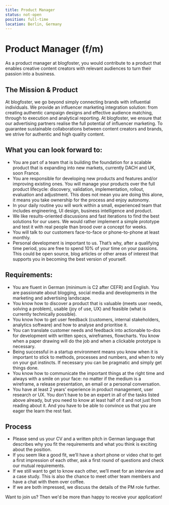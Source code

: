 ```yaml
---
title: Product Manager
status: not-open
position: full-time
location: Berlin, Germany
---
```


# Product Manager (f/m)
As a product manager at blogfoster, you would contribute to a product that enables creative content creators with relevant audiences to turn their passion into a business.

## The Mission &amp; Product

At blogfoster, we go beyond simply connecting brands with influential individuals. We provide an influencer marketing integration solution: from creating authentic campaign designs and effective audience matching, through to execution and analytical reporting. At blogfoster, we ensure that our advertising partners realise the full potential of influencer marketing. To guarantee sustainable collaborations between content creators and brands, we strive for authentic and high quality content.

## What you can look forward to:

- You are part of a team that is building the foundation for a scalable product that is expanding into new markets, currently DACH and UK, soon France.
- You are responsible for developing new products and features and/or improving existing ones. You will manage your products over the full product lifecycle: discovery, validation, implementation, rollout, evaluation and adjustment. This does not mean you are doing this alone, it means you take ownership for the process and enjoy autonomy.
- In your daily routine you will work within a small, experienced team that includes engineering, UI design, business intelligence and product.
- We like results-oriented discussions and fast iterations to find the best solutions for our users. We would rather implement a simple prototype and test it with real people than brood over a concept for weeks.
- You will talk to our customers face-to-face or phone-to-phone at least monthly.
- Personal development is important to us. That’s why, after a qualifying time period, you are free to spend 10% of your time on your passions. This could be open source, blog articles or other areas of interest that supports you in becoming the best version of yourself.


## Requirements:

- You are fluent in German (minimum is C2 after CEFR) and English. You are passionate about blogging, social media and developments in the marketing and advertising landscape.
- You know how to discover a product that is valuable (meets user needs, solving a problem), usable (joy of use, UX) and feasible (what is currently technically possible).
- You know how to get user feedback (customers, internal stakeholders, analytics software) and how to analyse and prioritise it.
- You can translate customer needs and feedback into actionable to-dos for development with written specs, wireframes, flowcharts. You know when a paper drawing will do the job and when a clickable prototype is necessary.
- Being successful in a startup environment means you know when it is important to stick to methods, processes and numbers, and when to rely on your gut instincts. If necessary you can be pragmatic and simply get things done.
- You know how to communicate the important things at the right time and always with a smile on your face: no matter if the medium is a wireframe, a release presentation, an email or a personal conversation.
- You have at least 2 years’ experience in product management, user research or UX. You don’t have to be an expert in all of the tasks listed above already, but you need to know at least half of it and not just from reading about it. And you have to be able to convince us that you are eager the learn the rest fast.

## Process

- Please send us your CV and a written pitch in German language that describes why you fit the requirements and what you think is exciting about the position.
- If you seem like a good fit, we’ll have a short phone or video chat to get a first impression of each other, ask a first round of questions and check our mutual requirements.
- If we still want to get to know each other, we’ll meet for an interview and a case study. This is also the chance to meet other team members and have a chat with them over coffee.
- If we are both impressed, we discuss the details of the PM role further.

Want to join us?
Then we'd be more than happy to receive your application!

